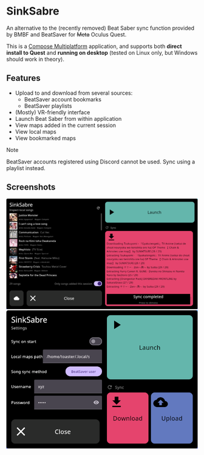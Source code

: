 # SinkSabre

An alternative to the (recently removed) Beat Saber sync function provided by BMBF and BeatSaver for ~~Meta~~ Oculus Quest.

This is a [Compose Multiplatform](https://github.com/JetBrains/compose-multiplatform) application, and supports both **direct install to Quest** and **running on desktop** (tested on Linux only, but Windows should work in theory).

## Features
- Upload to and download from several sources:
    - BeatSaver account bookmarks
    - BeatSaver playlists
- (Mostly) VR-friendly interface
- Launch Beat Saber from within application
- View maps added in the current session
- View local maps
- View bookmarked maps

> [!NOTE]
> BeatSaver accounts registered using Discord cannot be used. Sync using a playlist instead.

## Screenshots

![](readme/screenshot0.png)
![](readme/screenshot1.png)
